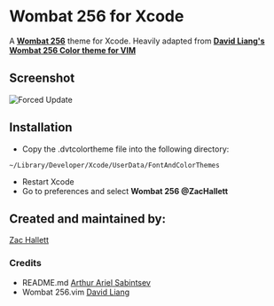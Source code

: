 Wombat 256 for Xcode
====================

A [**Wombat 256**]() theme for Xcode. Heavily adapted from [**David Liang's Wombat 256 Color theme for VIM**](http://www.vim.org/scripts/script.php?script_id=2465)

## Screenshot
![Forced Update](https://github.com/zhallett/Wombat-256-for-Xcode/blob/master/wombat256.png?raw=true "Wombat 256 Screenshot")

## Installation
- Copy the .dvtcolortheme file into the following directory: 

```
~/Library/Developer/Xcode/UserData/FontAndColorThemes
```
- Restart Xcode
- Go to preferences and select **Wombat 256 @ZacHallett**

## Created and maintained by:
[Zac Hallett](https://github.com/zhallett)

### Credits
- README.md [Arthur Ariel Sabintsev](http://www.sabintsev.com)
- Wombat 256.vim [David Liang](http://www.vim.org/scripts/script.php?script_id=2465)